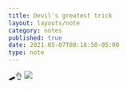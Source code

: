```yaml
---
title: Devil's greatest trick
layout: layouts/note
category: notes
published: true
date: 2021-05-07T08:18:50-05:00
type: note
---
```

🛹👌
![](https://timculverhouse.com/assets/img/IMG_0545.jpeg)